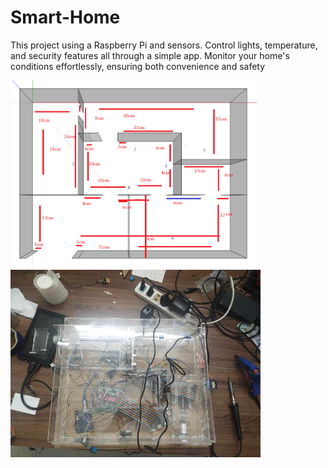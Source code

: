 # Smart-Home
This project using a Raspberry Pi and sensors. Control lights, temperature, and security features all through a simple app. Monitor your home's conditions effortlessly, ensuring both convenience and safety

<img src="https://github.com/Tr6r/Smart-Home/blob/main/Image/304461439_628501108648676_1101359458165301822_n.png" style ="height:300px"/>

<img src="https://github.com/Tr6r/Smart-Home/blob/main/Image/smartHome.jpg" style ="height:300px"/>
